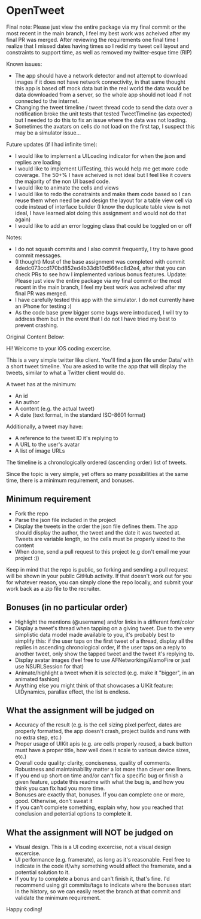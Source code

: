 OpenTweet
=========

Final note:
    Please just view the entire package via my final commit or the most recent in the main branch, I feel my best work was acheived after my final PR was merged. After reviewing the requirements one final time I realize that I missed dates having times so I redid my tweet cell layout and constraints to support time, as well as removed my twitter-esque time (RIP)

Known issues:
- The app should have a network detector and not attempt to download images if it does not have network connectivity, in that same thought this app is based off mock data but in the real world the data would be data downloaded from a server, so the whole app should not load if not connected to the internet.
- Changing the tweet timeline / tweet thread code to send the data over a notification broke the unit tests that tested TweetTimeline (as expected) but I needed to do this to fix an issue where the data was not loading.
- Sometimes the avatars on cells do not load on the first tap, I suspect this may be a simulator issue...

Future updates (if I had infinite time):
- I would like to implement a UILoading indicator for when the json and replies are loading
- I would like to implement UITesting, this would help me get more code coverage. The 50+% I have acheived is not ideal but I feel like it covers the majority of the non UI based code.
- I would like to animate the cells and views
- I would like to redo the constraints and make them code based so I can reuse them when need be and design the layout for a table view cell via code instead of interface builder (I know the duplicate table view is not ideal, I have learned alot doing this assignment and would not do that again)
- I would like to add an error logging class that could be toggled on or off

Notes:
- I do not squash commits and I also commit frequently, I try to have good commit messages.
- (I thought) Most of the base assignment was completed with commit 4dedc073ccd170bd852ed4b33db10d566ec8d2e4, after that you can check PRs to see how I implemented various bonus features.
    Update: Please just view the entire package via my final commit or the most recent in the main branch, I feel my best work was acheived after my final PR was merged.
- I have carefully tested this app with the simulator. I do not currently have an iPhone for testing :(
- As the code base grew bigger some bugs were introduced, I will try to address them but in the event that I do not I have tried my best to prevent crashing.

Original Content Below:

Hi! Welcome to your iOS coding excercise.

This is a very simple twitter like client. You'll find a json file under Data/ with a short tweet timeline. You are asked to write the app that will display the tweets, similar to what a Twitter client would do.

A tweet has at the minimum:

* An id
* An author
* A content (e.g. the actual tweet)
* A date (text format, in the standard ISO-8601 format)

Additionally, a tweet may have:

* A reference to the tweet ID it's replying to
* A URL to the user's avatar
* A list of image URLs

The timeline is a chronologically ordered (ascending order) list of tweets.

Since the topic is very simple, yet offers so many possibilities at the same time, there is a minimum requirement, and bonuses.

Minimum requirement
-------------------

* Fork the repo
* Parse the json file included in the project
* Display the tweets in the order the json file defines them. The app should display the author, the tweet and the date it was tweeted at. Tweets are variable length, so the cells must be properly sized to the content
* When done, send a pull request to this project (e.g don't email me your project :))

Keep in mind that the repo is public, so forking and sending a pull request will be shown in your public GitHub activity. If that doesn't work out for you for whatever reason, you can simply clone the repo locally, and submit your work back as a zip file to the recruiter.

Bonuses (in no particular order)
--------------------------------

* Highlight the mentions (@username) and/or links in a different font/color
* Display a tweet's thread when tapping on a giving tweet. Due to the very simplistic data model made available to you, it's probably best to simplify this: if the user taps on the first tweet of a thread, display all the replies in ascending chronological order, if the user taps on a reply to another tweet, only show the tapped tweet and the tweet it's replying to.
* Display avatar images (feel free to use AFNetworking/AlamoFire or just use NSURLSession for that)
* Animate/highlight a tweet when it is selected (e.g. make it "bigger", in an animated fashion)
* Anything else you might think of that showcases a UIKit feature: UIDynamics, parallax effect, the list is endless.

What the assignment will be judged on
-------------------------------------

* Accuracy of the result (e.g. is the cell sizing pixel perfect, dates are properly formatted, the app doesn't crash, project builds and runs with no extra step, etc.)
* Proper usage of UIKit apis (e.g. are cells properly reused, a back button must have a proper title, how well does it scale to various device sizes, etc.)
* Overall code quality: clarity, conciseness, quality of comments. Robustness and maintainability matter a lot more than clever one liners.
* If you end up short on time and/or can't fix a specific bug or finish a given feature, update this readme with what the bug is, and how you think you can fix had you more time.
* Bonuses are exactly that, bonuses. If you can complete one or more, good. Otherwise, don't sweat it
* If you can't complete something, explain why, how you reached that conclusion and potential options to complete it.

What the assignment will NOT be judged on
-----------------------------------------

* Visual design. This is a UI coding excercise, not a visual design excercise. 
* UI performance (e.g. framerate), as long as it's reasonable. Feel free to indicate in the code if/why something would affect the framerate, and a potential solution to it.
* If you try to complete a bonus and can't finish it, that's fine. I'd recommend using git commits/tags to indicate where the bonuses start in the history, so we can easily reset the branch at that commit and validate the minimum requirement.

Happy coding!
